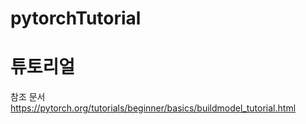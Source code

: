 # pytorchTutorial

# 튜토리얼


참조 문서
https://pytorch.org/tutorials/beginner/basics/buildmodel_tutorial.html
